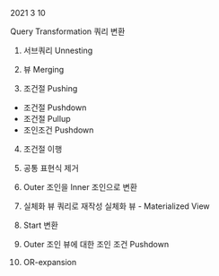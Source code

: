 2021 3 10

Query Transformation
쿼리 변환

1. 서브쿼리 Unnesting

2. 뷰 Merging

3. 조건절 Pushing
- 조건절 Pushdown
- 조건절 Pullup
- 조인조건 Pushdown

4. 조건절 이행

5. 공통 표현식 제거

6. Outer 조인을 Inner 조인으로 변환

7. 실체화 뷰 쿼리로 재작성
실체화 뷰 - Materialized View

8. Start 변환

9. Outer 조인 뷰에 대한 조인 조건 Pushdown

10. OR-expansion


